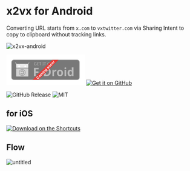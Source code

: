 # x2vx for Android 
Converting URL starts from `x.com` to `vxtwitter.com` via Sharing Intent to copy to clipboard without tracking links.

![x2vx-android](https://github.com/unlimish/x2vx-android/assets/14168376/43e35eaa-3657-41a2-9499-0ada2e9b633e)

 [<img src="https://raw.githubusercontent.com/enricocid/fdroid-custom-badges/main/badge_get-it-on-coming-soon.png"
    alt="Get it on F-Droid"
    height="80">](https://gitlab.com/fdroid/rfp/-/issues/2784)
[<img src="https://github.com/unlimish/x2vx-android/assets/14168376/c4f11a6e-730b-4c4d-b676-a11a1ed42831"
    alt="Get it on GitHub"
    height="80">](https://github.com/unlimish/x2vx-android/releases/) 
    
![GitHub Release](https://img.shields.io/github/v/release/unlimish/x2vx-android?style=for-the-badge)
![MIT](https://img.shields.io/github/license/unlimish/x2vx-android.svg?style=for-the-badge)
## for iOS


  [<img src="https://github.com/unlimish/x2vx-android/assets/14168376/053ed578-32be-4bd1-ab52-73d6cf69c0b0"
    alt="Download on the Shortcuts"
    height="80">](https://www.icloud.com/shortcuts/fadff2730bd34ccba6f4d4b0c3761824)

## Flow
![untitled](https://github.com/unlimish/x2vx-android/assets/14168376/cf17c79e-14f1-4895-a4a1-8f7ef933ca89)
